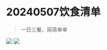 <!--
 * @Author: 蔡鑫 1058360098@qq.com
 * @Date: 2024-05-07 15:04:34
 * @LastEditors: 蔡鑫 1058360098@qq.com
 * @LastEditTime: 2024-05-07 15:06:01
 * @FilePath: \docsify\docs\articles\delicacy\d7.md
 * @Description: 这是默认设置,请设置`customMade`, 打开koroFileHeader查看配置 进行设置: https://github.com/OBKoro1/koro1FileHeader/wiki/%E9%85%8D%E7%BD%A5
-->
# 20240507饮食清单

> 一日三餐，简简单单

<img bor src="//cdn.jsdelivr.net/gh/caix-github/pics-storage/d7120240507.jpg">

<img bor src="//cdn.jsdelivr.net/gh/caix-github/pics-storage/d7220240507.jpg">